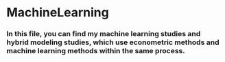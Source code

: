 # MachineLearning
### In this file, you can find my machine learning studies and hybrid modeling studies, which use econometric methods and machine learning methods within the same process.
